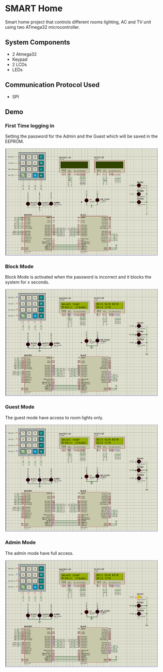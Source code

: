 # SMART Home
Smart home project that controls different rooms lighting, AC and TV unit using two ATmega32 microcontroller.

## System Components
* 2 Atmega32
* Keypad
* 2 LCDs
* LEDs

## Communication Protocol Used
* SPI

## Demo
### First Time logging in
Setting the password for the Admin and the Guest which will be saved in the EEPROM.
<p align="center"><img src="gifs/firstTime.gif"\></p>

### Block Mode
Block Mode is activated when the password is incorrect and it blocks the system for x seconds.
<p align="center"><img src="gifs/blockMode.gif"\></p>

### Guest Mode
The guest mode have access to room lights only.
<p align="center"><img src="gifs/guestMode.gif"\></p>

### Admin Mode
The admin mode have full access.
<p align="center"><img src="gifs/adminMode.gif"\></p>